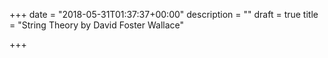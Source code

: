 +++
date = "2018-05-31T01:37:37+00:00"
description = ""
draft = true
title = "String Theory by David Foster Wallace"

+++

